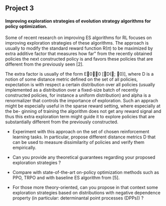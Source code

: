 ## Project 3

#### Improving exploration strategies of evolution strategy algorithms for policy optimization.   

Some of recent research on improving ES algorithms for RL focuses on improving exploration strategies of these algorithms. 
The approach is usually to modify the standard reward function R($\pi$) to be maximized by extra additive factor that measures how
far" from the recently obtained policies the next constructed policy is and favors these policies that are different
from the previously seen [2].   


The extra factor is usually of the form E00 [D(; 0)], where D is a notion of some distance metric
defined on the set of all policies, expectation is with respect a certain distribution over all policies
(usually implemented as a distribution over a fixed-size batch of recently constructed policies, for
instance a uniform distribution) and alpha is a renormalizer that controls the importance of exploration.
Such an apprach might be especially useful in the sparse reward setting, where especially at the be-
ginning of training the algorithm does not get any reward signal and thus this extra exploration term
might guide it to explore policies that are substantially different from the previously constructed.

* Experiment with this approach on the set of chosen reinforcement learning tasks. In particular,
propose different distance metrics D that can be used to measure dissimilarity of policies and verify them empirically.

* Can you provide any theoretical guarantees regarding your proposed exploration
strategies ? 
* Compare with state-of-the-art on-policy optimization methods such as PPO, TRPO and
with baseline ES algorithm from [5]. 
* For those more theory-oriented, can you propose in that context
some exploration strategies based on distributions with negative dependence property (in particular:
determinantal point processes (DPPs)) ?
